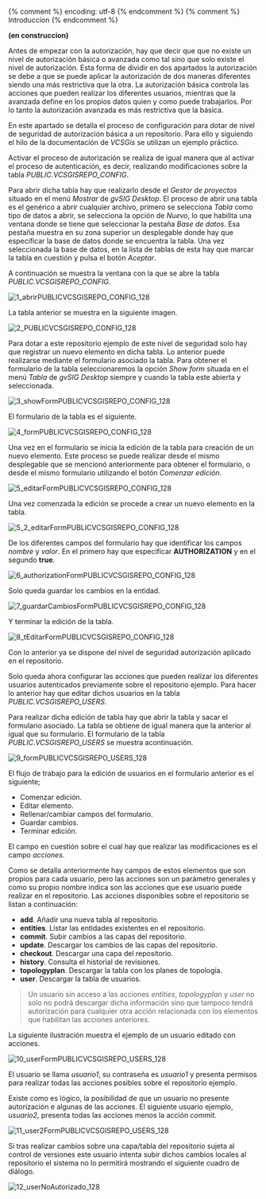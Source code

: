 {% comment %} encoding: utf-8 {% endcomment %}
{% comment %} Introduccion {% endcomment %} 

**(en construccion)**

Antes de empezar con la autorización, hay que decir que que no existe un nivel de autorización básica 
o avanzada como tal sino que solo existe el nivel de autorización. Esta forma de dividir en dos apartados 
la autorización se debe a que se puede aplicar la autorización de dos maneras diferentes siendo una más 
restrictiva que la otra. La autorización básica controla las acciones que pueden realizar los diferentes usuarios,
mientras que la avanzada define en los propios datos quien y como puede trabajarlos. Por lo tanto la autorización
avanzada es más restrictiva que la básica.

En este apartado se detalla el proceso de configuración para dotar de nivel de seguridad de autorización básica a un 
repositorio. Para ello y siguiendo el hilo de la documentación de *VCSGis* se utilizan un ejemplo práctico.

Activar el proceso de autorización se realiza de igual manera que al activar el proceso de autenticación, es decir,
realizando modificaciones sobre la tabla *PUBLIC.VCSGISREPO_CONFIG*.

Para abrir dicha tabla hay que realizarlo desde el *Gestor de proyectos* situado en el menú *Mostrar* de 
*gvSIG Desktop*. El proceso de abrir una tabla es el genérico a abrir cualquier archivo, primero se 
selecciona *Tabla* como tipo de datos a abrir, se selecciona la opción de *Nuevo*, lo que habilita una 
ventana donde se tiene que seleccionar la pestaña *Base de datos*. Esa pestaña muestra en su zona superior
un desplegable donde hay que especificar la base de datos donde se encuentra la tabla. 
Una vez seleccionada la base de datos, en la lista de tablas de esta hay que marcar la tabla 
en cuestión y pulsa el botón *Aceptar*.

A continuación se muestra la ventana con la que se abre la tabla *PUBLIC.VCSGISREPO_CONFIG*.

![1_abrirPUBLICVCSGISREPO_CONFIG_128](autorizacion_basica_files/1_abrirPUBLICVCSGISREPO_CONFIG_128.png)

La tabla anterior se muestra en la siguiente imagen.

![2_PUBLICVCSGISREPO_CONFIG_128](autorizacion_basica_files/2_PUBLICVCSGISREPO_CONFIG_128.png)

Para dotar a este repositorio ejemplo de este nivel de seguridad solo hay que registrar un nuevo elemento en
dicha tabla. Lo anterior puede realizarse mediante el formulario asociado la tabla. 
Para obtener el formulario de la tabla seleccionaremos la opción *Show form* situada en el menú 
*Tabla* de *gvSIG Desktop* siempre y cuando la tabla este abierta y seleccionada.

![3_showFormPUBLICVCSGISREPO_CONFIG_128](autorizacion_basica_files/3_showFormPUBLICVCSGISREPO_CONFIG_128.png)

El formulario de la tabla es el siguiente.

![4_formPUBLICVCSGISREPO_CONFIG_128](autorizacion_basica_files/4_formPUBLICVCSGISREPO_CONFIG_128.png)

Una vez en el formulario se inicia la edición de la tabla para creación de un nuevo elemento. 
Este proceso se puede realizar desde el mismo desplegable que se mencionó anteriormente para obtener 
el formulario, o desde el mismo formulario utilizando el botón *Comenzar edición*.

![5_editarFormPUBLICVCSGISREPO_CONFIG_128](autorizacion_basica_files/5_editarFormPUBLICVCSGISREPO_CONFIG_128.png)

Una vez comenzada la edición se procede a crear un nuevo elemento en la tabla.

![5_2_editarFormPUBLICVCSGISREPO_CONFIG_128](autenticacion_files/5_2_editarFormPUBLICVCSGISREPO_CONFIG_128.png)

De los diferentes campos del formulario hay que identificar los campos *nombre* y *valor*. En el primero hay que 
especificar **AUTHORIZATION** y en el segundo **true**.

![6_authorizationFormPUBLICVCSGISREPO_CONFIG_128](autorizacion_basica_files/6_authorizationFormPUBLICVCSGISREPO_CONFIG_128.png)

Solo queda guardar los cambios en la entidad.

![7_guardarCambiosFormPUBLICVCSGISREPO_CONFIG_128](autorizacion_basica_files/7_guardarCambiosFormPUBLICVCSGISREPO_CONFIG_128.png)

Y terminar la edición de la tabla.

![8_tEditarFormPUBLICVCSGISREPO_CONFIG_128](autorizacion_basica_files/8_tEditarFormPUBLICVCSGISREPO_CONFIG_128.png)

Con lo anterior ya se dispone del nivel de seguridad autorización aplicado en el repositorio. 

Solo queda ahora configurar las acciones que pueden realizar los diferentes usuarios autenticados previamente sobre el 
repositorio ejemplo. Para hacer lo anterior hay que editar dichos usuarios en la tabla *PUBLIC.VCSGISREPO_USERS*.

Para realizar dicha edición de tabla hay que abrir la tabla y sacar el formulario asociado. La tabla se obtiene
de igual manera que la anterior al igual que su formulario. El formulario de la tabla *PUBLIC.VCSGISREPO_USERS* se 
muestra acontinuación.

![9_formPUBLICVCSGISREPO_USERS_128](autorizacion_basica_files/9_formPUBLICVCSGISREPO_USERS_128.png)

El flujo de trabajo para la edición de usuarios  en el formulario anterior es el siguiente;
 * Comenzar edición.
 * Editar elemento.
 * Rellenar/cambiar campos del formulario.
 * Guardar cambios.
 * Terminar edición.

El campo en cuestión sobre el cual hay que realizar las modificaciones es el campo *acciones*.

Como se detalla anteriormente hay campos de estos elementos que son propios para cada usuario,
pero las acciones son un parámetro generales y como su propio nombre indica son las acciones 
que ese usuario puede realizar en el repositorio.
Las acciones disponibles sobre el repositorio se listan a continuación:
 * **add**. Añadir una nueva tabla al repositorio.
 * **entities**. Listar las entidades existentes en el repositorio.
 * **commit**. Subir cambios a las capas del repositorio.
 * **update**. Descargar los cambios de las capas del repositorio.
 * **checkout**. Descargar una capa del repositorio.
 * **history**. Consulta el historial de revisiones.
 * **topologyplan**. Descargar la tabla con los planes de topología.
 * **user**. Descargar la tabla de usuarios.

 > Un usuario sin acceso a las acciones *entities*, *topologyplan* y *user* no solo no podrá descargar dicha 
 información sino que tampoco tendrá autorización para cualquier otra acción relacionada con los elementos 
 que habilitan las acciones anteriores.

La siguiente ilustración muestra el ejemplo de un usuario editado con acciones.

![10_userFormPUBLICVCSGISREPO_USERS_128](autorizacion_basica_files/10_userFormPUBLICVCSGISREPO_USERS_128.png)

El usuario se llama *usuario1*, su contraseña es *usuario1* y presenta permisos para realizar todas las acciones
posibles sobre el repositorio ejemplo.

Existe como es lógico, la posibilidad de que un usuario no presente autorización e algunas de las acciones. El
siguiente usuario ejemplo, *usuario2*, presenta todas las acciones menos la acción *commit*.

![11_user2FormPUBLICVCSGISREPO_USERS_128](autorizacion_basica_files/11_user2FormPUBLICVCSGISREPO_USERS_128.png)

Si tras realizar cambios sobre una capa/tabla del repositorio sujeta al control de versiones este usuario
intenta subir dichos cambios locales al repositorio el sistema no lo permitirá mostrando el siguiente cuadro de
diálogo.

![12_userNoAutorizado_128](autorizacion_basica_files/12_userNoAutorizado_128.png)




